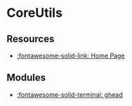 CoreUtils
===

Resources
---

- [:fontawesome-solid-link: Home Page][1]

<!-- Links -->
[1]: https://www.gnu.org/software/coreutils/


Modules
---

- [:fontawesome-solid-terminal: ghead](ghead/index.md)
